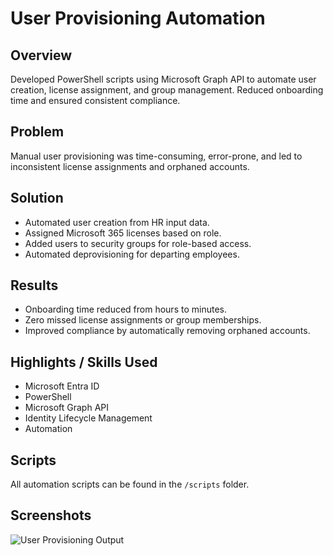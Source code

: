 # User Provisioning Automation

## Overview
Developed PowerShell scripts using Microsoft Graph API to automate user creation, license assignment, and group management. Reduced onboarding time and ensured consistent compliance.

## Problem
Manual user provisioning was time-consuming, error-prone, and led to inconsistent license assignments and orphaned accounts.

## Solution
- Automated user creation from HR input data.  
- Assigned Microsoft 365 licenses based on role.  
- Added users to security groups for role-based access.  
- Automated deprovisioning for departing employees.

## Results
- Onboarding time reduced from hours to minutes.  
- Zero missed license assignments or group memberships.  
- Improved compliance by automatically removing orphaned accounts.

## Highlights / Skills Used
- Microsoft Entra ID  
- PowerShell  
- Microsoft Graph API  
- Identity Lifecycle Management  
- Automation  

## Scripts
All automation scripts can be found in the `/scripts` folder.

## Screenshots
![User Provisioning Output](screenshots/provisioning-output.png)



